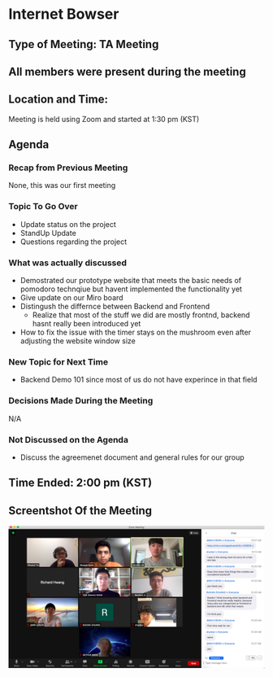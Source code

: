 # Internet Bowser 
## Type of Meeting: TA Meeting
## All members were present during the meeting
## Location and Time:
Meeting is held using Zoom and started at 1:30 pm (KST)

## Agenda 

### Recap from Previous Meeting 
None, this was our first meeting 

### Topic To Go Over
- Update status on the project
- StandUp Update
- Questions regarding the project 

### What was actually discussed 
- Demostrated our prototype website that meets the basic needs of pomodoro technqiue but havent implemented the functionality yet
- Give update on our Miro board
- Distingush the differnce between Backend and Frontend
  - Realize that most of the stuff we did are mostly frontnd, backend hasnt really been introduced yet
- How to fix the issue with the timer stays on the mushroom even after adjusting the website window size 

### New Topic for Next Time 
- Backend Demo 101 since most of us do not have experince in that field 

### Decisions Made During the Meeting 

N/A

### Not Discussed on the Agenda 
- Discuss the agreemenet document and general rules for our group 

## Time Ended: 2:00 pm (KST)

## Screentshot Of the Meeting
![Meeting Screenshot](020121_meeting.png)
